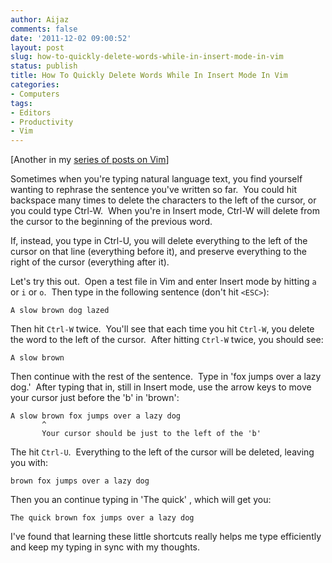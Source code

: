 ```yaml
---
author: Aijaz
comments: false
date: '2011-12-02 09:00:52'
layout: post
slug: how-to-quickly-delete-words-while-in-insert-mode-in-vim
status: publish
title: How To Quickly Delete Words While In Insert Mode In Vim
categories:
- Computers
tags:
- Editors
- Productivity
- Vim
---
```


[Another in my [series of posts on Vim](/2011/11/21/there-and-back-again-a-hackers-switch-from-emacs-back-to-vi/)]

Sometimes when you're typing natural language text, you find yourself wanting
to rephrase the sentence you've written so far.  You could hit backspace many
times to delete the characters to the left of the cursor, or you could type
Ctrl-W.  When you're in Insert mode, Ctrl-W will delete from the cursor to the
beginning of the previous word.
<!--more-->

If, instead, you type in Ctrl-U, you will delete everything to the left of the
cursor on that line (everything before it), and preserve everything to the
right of the cursor (everything after it).

Let's try this out.  Open a test file in Vim and enter Insert mode by hitting
```a``` or ```i``` or ```o```.  Then type in the following sentence (don't hit ```<ESC>```):

    
    
    A slow brown dog lazed 
    

  
Then hit ```Ctrl-W``` twice.  You'll see that each time you hit ```Ctrl-W```, you delete
the word to the left of the cursor.  After hitting ```Ctrl-W``` twice, you should
see:

    
    
    A slow brown 
    

  
Then continue with the rest of the sentence.  Type in 'fox jumps over a lazy
dog.'  After typing that in, still in Insert mode, use the arrow keys to move
your cursor just before the 'b' in 'brown':

    
    
    A slow brown fox jumps over a lazy dog
           ^
           Your cursor should be just to the left of the 'b'
    

  
The hit ```Ctrl-U```.  Everything to the left of the cursor will be deleted, leaving
you with:

    
    
    brown fox jumps over a lazy dog
    

  
Then you an continue typing in 'The quick' , which will get you:

    
    
    The quick brown fox jumps over a lazy dog
    

  
I've found that learning these little shortcuts really helps me type
efficiently and keep my typing in sync with my thoughts.
